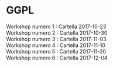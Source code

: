 # GGPL

Workshop numero 1 : Cartella 2017-10-23 <br/>
                   <a href="https://github.com/serenabencivenga/GGPL/blob/master/2017-10-23/Workshop_01.ipynb"> </a>
Workshop numero 2 : Cartella 2017-10-30 <br/>
Workshop numero 3 : Cartella 2017-11-03  <br/>
Workshop numero 4 : Cartella 2017-11-10 <br/>
Workshop numero 5 : Cartella 2017-11-20 <br/>
Workshop numero 6 : Cartella 2017-12-04 <br/>
